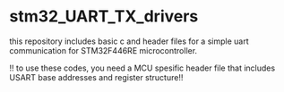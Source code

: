 # stm32_UART_TX_drivers

this repository includes basic c and header files for a simple uart communication for STM32F446RE microcontroller.

!! to use these codes, you need a MCU spesific header file that includes USART base addresses and register structure!!
